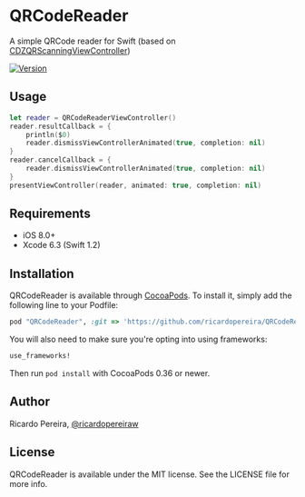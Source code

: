 # QRCodeReader

A simple QRCode reader for Swift (based on [CDZQRScanningViewController](https://github.com/cdzombak/CDZQRScanningViewController))

[![Version](https://img.shields.io/cocoapods/v/QRCodeReader.svg?style=flat)](http://cocoapods.org/pods/QRCodeReader)

## Usage

```swift
let reader = QRCodeReaderViewController()
reader.resultCallback = {
    println($0)
    reader.dismissViewControllerAnimated(true, completion: nil)
}
reader.cancelCallback = {
    reader.dismissViewControllerAnimated(true, completion: nil)
}
presentViewController(reader, animated: true, completion: nil)
```

## Requirements

* iOS 8.0+
* Xcode 6.3 (Swift 1.2)

## Installation

QRCodeReader is available through [CocoaPods](http://cocoapods.org). To install
it, simply add the following line to your Podfile:

```ruby
pod "QRCodeReader", :git => 'https://github.com/ricardopereira/QRCodeReader.git'
```

You will also need to make sure you're opting into using frameworks:

```ruby
use_frameworks!
```

Then run `pod install` with CocoaPods 0.36 or newer.

## Author

Ricardo Pereira, [@ricardopereiraw](https://twitter.com/ricardopereiraw)

## License

QRCodeReader is available under the MIT license. See the LICENSE file for more info.
